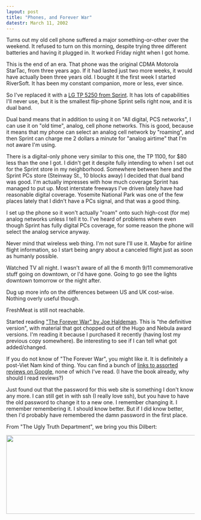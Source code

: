```yaml
---
layout: post
title: "Phones, and Forever War"
datestr: March 11, 2002
---
```


Turns out my old cell phone suffered a major something-or-other over the weekend.
It refused to turn on this morning, despite trying three different batteries
and having it plugged in. It worked Friday night when I got home. 

This is the end of an era. That phone was the original CDMA Motorola StarTac,
from three years ago. If it had lasted just two more weeks, it would have actually
been three years old. I bought it the first week I started RiverSoft. It has
been my constant companion, more or less, ever since.

 So I've replaced it with a <a href="http://www1.sprintpcs.com/explore/PhonesAccessories/PhoneDetails.jsp?selectSkuId=tp5250">LG
TP 5250 from Sprint</a>. It has lots of capabilities I'll never use, but it
is the smallest flip-phone Sprint sells right now, and it is dual band.

Dual band means that in addition to using it on &quot;All digital, PCS networks&quot;,
I can use it on &quot;old time&quot;, analog, cell phone networks. This is good,
because it means that my phone can select an analog cell network by &quot;roaming&quot;,
and then Sprint can charge me 2 dollars a minute for &quot;analog airtime&quot;
that I'm not aware I'm using.

There is a digital-only phone very similar to this one, the TP 1100, for $80
less than the one I got. I didn't get it despite fully intending to when I set
out for the Sprint store in my neighborhood. Somewhere between here and the
Sprint PCs store (Steinway St., 10 blocks away) I decided that dual band was
good. I'm actually impresses with how much coverage Sprint has managed to put
up. Most interstate freeways I've driven lately have had reasonable digital
coverage. Yosemite National Park was one of the few places lately that I didn't
have a PCs signal, and that was a good thing.

I set up the phone so it won't actually &quot;roam&quot; onto such high-cost
(for me) analog networks unless I tell it to. I've heard of problems where even
though Sprint has fully digital PCs coverage, for some reason the phone will
select the analog service anyway.

Never mind that wireless web thing. I'm not sure I'll use it. Maybe for airline
flight information, so I start being angry about a canceled flight just as soon
as humanly possible.

Watched TV all night. I wasn't aware of all the 6 month 9/11 commemorative
stuff going on downtown, or I'd have gone. Going to go see the lights downtown
tomorrow or the night after.

Dug up more info on the differences between US and UK cost-wise. Nothing overly
useful though.

FreshMeat is still not reachable.

Started reading <a href="http://www.amazon.com/exec/obidos/ASIN/0380708213/">&quot;The
Forever War&quot; by Joe Haldeman</a>. This is &quot;the definitive version&quot;,
with material that got chopped out of the Hugo and Nebula award versions. I'm
reading it because I purchased it recently (having lost my previous copy somewhere).
Be interesting to see if I can tell what got added/changed.

If you do not know of &quot;The Forever War&quot;, you might like it. It is
definitely a post-Viet Nam kind of thing. You can find a bunch of <a href="http://www.google.com/search?q=forever%2Bwar">links
to assorted reviews on Google</a>, none of which I've read. (I have the book
already, why should I read reviews?)

Just found out that the password for this web site is something I don't know
any more. I can still get in with ssh (I really love ssh), but you have to have
the old password to change it to a new one. I remember changing it. I remember
remembering it. I should know better. But if I did know better, then I'd probably
have remembered the damn password in the first place.

From &quot;The Ugly Truth Department&quot;, we bring you this
Dilbert:

<img src="http://www.munged.org/pix/dilbert20020309.gif" width="600" height="210" align="middle">

